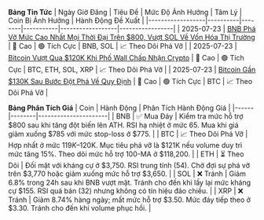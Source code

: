 **Bảng Tin Tức**
| Ngày Giờ Đăng | Tiêu Đề | Mức Độ Ảnh Hưởng | Tâm Lý | Coin Bị Ảnh Hưởng | Hành Động Đề Xuất |
|------------------|----------|--------|-----------|------------------|-----------------|
| 2025-07-23 | [BNB Phá Vỡ Mức Cao Nhất Mọi Thời Đại Trên $800, Vượt SOL Về Vốn Hóa Thị Trường](https://cryptonews.com/news/live-crypto-news-today-latest-updates-for-july-22-2025-bnb-breaks-ath-above-800/) | 🚨 Cao | 🟢 Tích Cực | BNB, SOL | 📈 Theo Dõi Phá Vỡ |
| 2025-07-23 | [Bitcoin Vượt Qua $120K Khi Phố Wall Chấp Nhận Crypto](https://ts2.tech/en/bitcoin-blasts-past-120k-as-wall-street-embraces-crypto-july-2025s-must-read-blockchain-roundup/) | 🚨 Cao | 🟢 Tích Cực | BTC, ETH, SOL, XRP | 📈 Theo Dõi Phá Vỡ |
| 2025-07-23 | [Bitcoin Gần $130K Sau Bước Đột Phá Về Quy Định](https://cryptodnes.bg/en/bitcoin-price-prediction-130k-in-sight-after-crypto-week-boost/) | 🚨 Cao | 🟢 Tích Cực | BTC | 📈 Theo Dõi Phá Vỡ |

**Bảng Phân Tích Giá**
| Coin | Hành Động | Phân Tích Hành Động Giá |
|------|--------|----------------------|
| BNB | ✅ Mua Đáy | Kiểm tra mức hỗ trợ $800 sau khi tăng đột biến lên ATH. RSI hạ nhiệt ở mức 65. Mua khi giá giảm xuống $785 với mức stop-loss ở $775. |
| BTC | 📈 Theo Dõi Phá Vỡ | Hợp nhất ở mức $119K–$120K. Mục tiêu phá vỡ là $121K nếu volume duy trì mức tăng 15%. Theo dõi mức hỗ trợ 100-MA ở $118,200. |
| ETH | ⏳ Theo Dõi | Đối mặt với kháng cự ở $3,750. RSI trung tính (54). Chờ đợi sự phá vỡ trên $3,770 hoặc giảm xuống mức hỗ trợ $3,650. |
| SOL | ❌ Tránh | Giảm 6.8% trong 24h sau khi BNB vượt mặt. Tránh cho đến khi lấy lại mức kháng cự $155. RSI quá bán (32) nhưng không có tín hiệu đảo chiều. |
| XRP | ❌ Tránh | Giảm 8.74% hàng ngày; mất mức hỗ trợ $3.50. Mức đáy tiếp theo ở $3.30. Tránh cho đến khi volume phục hồi. |